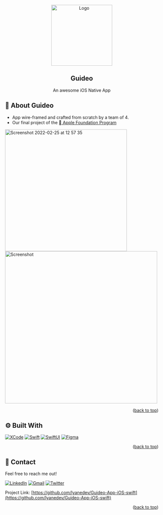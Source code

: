 <div id="top"></div>



<!-- PROJECT LOGO -->
<br />
<div align="center">
    <img src="https://user-images.githubusercontent.com/74155949/155707109-69ccfa0d-6535-419a-8c59-2f2050440a11.png" alt="Logo" width="200" height="200">

  <h2 align="center">Guideo</h2>

  <p align="center">
    An awesome iOS Native App
  </p>
</div>


## 📱 About Guideo

* App wire-framed and crafted from scratch by a team of 4. 
* Our final project of the <a href="https://simplon.co/formation/foundation/24" target="_blank"> Apple Foundation Program</a>
<div align="left">
	<img width="400" alt="Screenshot 2022-02-25 at 12 57 35" src="https://user-images.githubusercontent.com/74155949/155711455-a935363a-1a53-4522-9810-862207b573da.png">
<img src="https://user-images.githubusercontent.com/74155949/155707698-bba5321a-cbbc-4227-a9a1-0c9bf42593fc.png" alt="Screenshot" width="500">
</div>


<p align="right">(<a href="#top">back to top</a>)</p>



## ⚙️ Built With

<a href="https://developer.apple.com/xcode/" target="_blank"><img alt="XCode" src="https://img.shields.io/badge/-XCode-147EFB.svg?&style=for-the-badge&logo=XCode&logoColor=white" /></a>
<a href="https://developer.apple.com/swift/" target="_blank"><img alt="Swift" src="https://img.shields.io/badge/-Swift-F05138.svg?&style=for-the-badge&logo=Swift&logoColor=white" /></a>
<a href="https://developer.apple.com/xcode/swiftui/" target="_blank"><img alt="SwiftUI" src="https://img.shields.io/badge/-SwiftUI-004088.svg?&style=for-the-badge&logo=Swift&logoColor=white" /></a>
<a href="https://www.figma.com/" target="_blank"><img alt="Figma" src="https://img.shields.io/badge/-Figma-556472.svg?&style=for-the-badge&logo=Figma&logoColor=white" /></a>

<p align="right">(<a href="#top">back to top</a>)</p>


## 💬 Contact

<p>Feel free to reach me out!<p/>
<a href="https://www.linkedin.com/in/lyanelamara/" target="_blank"><img alt="LinkedIn" src="https://img.shields.io/badge/-LinkedIn-0A66C2.svg?&style=for-the-badge&logo=Linkedin&logoColor=white" /></a>
<a href="mailto:hey@lyane.dev" target="_blank"><img alt="Gmail" src="https://img.shields.io/badge/-Gmail-EA4335.svg?&style=for-the-badge&logo=Gmail&logoColor=white" /></a>
<a href="https://twitter.com/lyanedev" target="_blank"><img alt="Twitter" src="https://img.shields.io/badge/-Twitter-1DA1F2.svg?&style=for-the-badge&logo=Twitter&logoColor=white" /></a>

Project Link: [https://github.com/lyanedev/Guideo-App-iOS-swift](https://github.com/lyanedev/Guideo-App-iOS-swift)

<p align="right">(<a href="#top">back to top</a>)</p>




